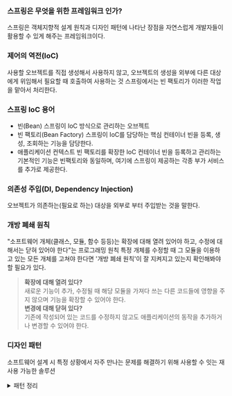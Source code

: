### 스프링은 무엇을 위한 프레임워크 인가?

스프링은 객체지향적 설계 원칙과 디자인 패턴에 나타난 장점을 자연스럽게 개발자들이 활용할 수 있게 해주는 프레임워크이다.

### 제어의 역전(IoC)

사용할 오브젝트를 직접 생성해서 사용하지 않고, 오브젝트의 생성을 외부에 다른 대상에게 위임해서 필요할 때 호출하여 사용하는 것
스프링에서는 빈 팩토리가 이러한 작업을 맡아서 처리한다.

### 스프링 IoC 용어

- 빈(Bean)
  스프링이 IoC 방식으로 관리하는 오브젝트
  <br>
- 빈 팩토리(Bean Factory)
  스프링이 IoC를 담당하는 핵심 컨테이너
  빈을 등록, 생성, 조회하는 기능을 담당한다.
  <br>
- 애플리케이션 컨텍스트
  빈 팩토리를 확장한 IoC 컨테이너
  빈을 등록하고 관리하는 기본적인 기능은 빈팩토리와 동일하며, 여기에 스프링이 제공하는 각종 부가 서비스를 추가로 제공한다.

### 의존성 주입(DI, Dependency Injection)

오브젝트가 의존하는(필요로 하는) 대상을 외부로 부터 주입받는 것을 말한다.

### 개방 폐쇄 원칙

"소프트웨어 개체(클래스, 모듈, 함수 등등)는 확장에 대해 열려 있어야 하고, 수정에 대해서는 닫혀 있어야 한다"는 프로그래밍 원칙
특정 개체를 수정할 때 그 모듈을 이용하고 있는 모든 개체를 고쳐야 한다면 '개방 폐쇄 원칙'이 잘 지켜지고 있는지 확인해봐야 할 필요가 있다.

> <strong>확장에 대해 열려 있다?</strong>  
>  새로운 기능이 추가, 수정될 때 해당 모듈을 가져다 쓰는 다른 코드들에 영향을 주지 않으며 기능을 확장할 수 있어야 한다.  
>  <strong>변경에 대해 닫혀 있다?</strong>  
>  기존에 작성되어 있는 코드를 수정하지 않고도 애플리케이션의 동작을 추가하거나 변경할 수 있어야 한다.

### 디자인 패턴

소프트웨어 설계 시 특정 상황에서 자주 만나는 문제를 해결하기 위해 사용할 수 잇는 재사용 가능한 솔루션

<details>
<summary>패턴 정리</summary>
<div markdown="1">

- #### 템플릿 메소드 패턴

  슈퍼클래스에서 기본적인 로직을 구현하고, 일부 기능에 대해서 추상 메소드나 오버라이딩이 가능한 protected 메소드 등으로 만든 뒤  
   서브클래스에서 이런 메소드를 필요에 맞게 구현, 오버라이딩해서 사용하도록 하는 패턴
  [코드예제](./design_pattern/Beverage.java)

- #### 팩토리 메소드 패턴

  서브클래스에서 어떤 오브젝트를 생성할지 결정하게 하는 패턴  
  [코드예제](./design_pattern/ShapeFactory.java)

- #### 전략 패턴(스트래티지 패턴, Strategy Pattern)

  자신의 기능 맥락(context)에서 필요에 따라서 변경이 필요한 알고리즘을 인터페이스를 통해서 통째로 외부로 분리시키고,  
  이를 구현한 구체적인 알고리즘 클래스를 필요에 따라서 바꿔서 사용할 수 있게 하는 디자인 패턴이다.
  [코드예제](./design_pattern/Bird.java)

- #### 싱글톤 패턴
  객체가 최초에 한번만 생성되게 하는 패턴

</div>
</detail>
